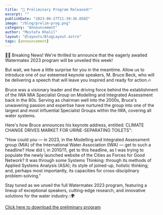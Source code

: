 ```yaml
---
title: "🌊 Preliminary Program Released!"
excerpt: ""
publishDate: "2023-06-27T11:39:36.050Z"
image: "/blog/prelim-prog.png"
category: "Announcement"
author: "Mostafa Khalil"
layout: "@layouts/BlogLayout.astro"
tags: [announcement]
---
```


📢🌟 Breaking News! We're thrilled to announce that the eagerly awaited Watermatex 2023 program will be unveiled this week!

But wait, we have a little surprise for you in the meantime. Allow us to introduce one of our esteemed keynote speakers, M. Bruce Beck, who will be delivering a speech that will leave you inspired and ready for action.🔥

Bruce was a visionary leader and the driving force behind the establishment of the IWA MIA Specialist Group on Modelling and Integrated Assessment back in the 80s. Serving as chairman well into the 2000s, Bruce's unwavering passion and expertise have nurtured the group into one of the largest and most influential Specialist Groups within the IWA, covering all water systems.

Here's how Bruce announces his keynote address, entitled: CLIMATE CHANGE DRIVES MARKET FOR URINE-SEPARATING TOILETS":

"How could you — in 2023, in the Modelling and Integrated Assessment group (MIA) of the International Water Association (IWA) — get to such a headline? How did I, in 2010/11, get to this headline, as I was trying to populate the newly launched website of the Cities as Forces for Good Network? It was through some Systems Thinking: through its methods of Applied Systems Analysis (ASA); its style of joined-up, holistic thinking; and, perhaps most importantly, its capacities for cross-disciplinary problem-solving."

Stay tuned as we unveil the full Watermatex 2023 program, featuring a lineup of exceptional speakers, cutting-edge research, and innovative solutions for the water industry.💧🌍

[Click here to download the preliminary program](/preliminary_program.pdf)